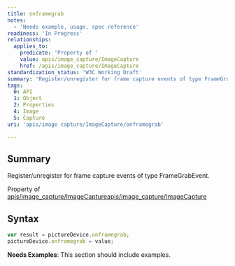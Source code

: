 ```yaml
---
title: onframegrab
notes:
  - 'Needs example, usage, spec reference'
readiness: 'In Progress'
relationships:
  applies_to:
    predicate: 'Property of '
    value: apis/image_capture/ImageCapture
    href: /apis/image_capture/ImageCapture
standardization_status: 'W3C Working Draft'
summary: 'Register/unregister for frame capture events of type FrameGrabEvent.'
tags:
  0: API
  1: Object
  2: Properties
  4: Image
  5: Capture
uri: 'apis/image capture/ImageCapture/onframegrab'

---
```

## <span>Summary</span>

Register/unregister for frame capture events of type FrameGrabEvent.

Property of [apis/image\_capture/ImageCapture](/apis/image_capture/ImageCapture)[apis/image\_capture/ImageCapture](/apis/image_capture/ImageCapture)

## <span>Syntax</span>

``` js
var result = pictureDevice.onframegrab;
pictureDevice.onframegrab = value;
```

**Needs Examples**: This section should include examples.

